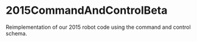 # 2015CommandAndControlBeta
Reimplementation of our 2015 robot code using the command and control schema.
